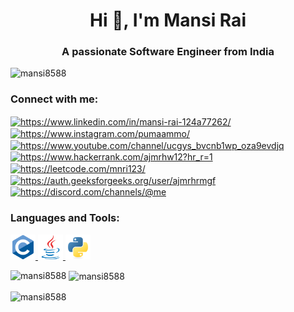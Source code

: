 <h1 align="center">Hi 👋, I'm Mansi Rai</h1>
<h3 align="center">A passionate Software Engineer from India</h3>

<p align="left"> <img src="https://komarev.com/ghpvc/?username=mansi8588&label=Profile%20views&color=0e75b6&style=flat" alt="mansi8588" /> </p>

<h3 align="left">Connect with me:</h3>
<p align="left">
<a href="https://linkedin.com/in/https://www.linkedin.com/in/mansi-rai-124a77262/" target="blank"><img align="center" src="https://raw.githubusercontent.com/rahuldkjain/github-profile-readme-generator/master/src/images/icons/Social/linked-in-alt.svg" alt="https://www.linkedin.com/in/mansi-rai-124a77262/" height="30" width="40" /></a>
<a href="https://instagram.com/https://www.instagram.com/pumaammo/" target="blank"><img align="center" src="https://raw.githubusercontent.com/rahuldkjain/github-profile-readme-generator/master/src/images/icons/Social/instagram.svg" alt="https://www.instagram.com/pumaammo/" height="30" width="40" /></a>
<a href="https://www.youtube.com/c/https://www.youtube.com/channel/ucgys_bvcnb1wp_oza9evdjq" target="blank"><img align="center" src="https://raw.githubusercontent.com/rahuldkjain/github-profile-readme-generator/master/src/images/icons/Social/youtube.svg" alt="https://www.youtube.com/channel/ucgys_bvcnb1wp_oza9evdjq" height="30" width="40" /></a>
<a href="https://www.hackerrank.com/https://www.hackerrank.com/ajmrhw12?hr_r=1" target="blank"><img align="center" src="https://raw.githubusercontent.com/rahuldkjain/github-profile-readme-generator/master/src/images/icons/Social/hackerrank.svg" alt="https://www.hackerrank.com/ajmrhw12?hr_r=1" height="30" width="40" /></a>
<a href="https://www.leetcode.com/https://leetcode.com/mnri123/" target="blank"><img align="center" src="https://raw.githubusercontent.com/rahuldkjain/github-profile-readme-generator/master/src/images/icons/Social/leet-code.svg" alt="https://leetcode.com/mnri123/" height="30" width="40" /></a>
<a href="https://auth.geeksforgeeks.org/user/https://auth.geeksforgeeks.org/user/ajmrhrmgf" target="blank"><img align="center" src="https://raw.githubusercontent.com/rahuldkjain/github-profile-readme-generator/master/src/images/icons/Social/geeks-for-geeks.svg" alt="https://auth.geeksforgeeks.org/user/ajmrhrmgf" height="30" width="40" /></a>
<a href="https://discord.gg/https://discord.com/channels/@me" target="blank"><img align="center" src="https://raw.githubusercontent.com/rahuldkjain/github-profile-readme-generator/master/src/images/icons/Social/discord.svg" alt="https://discord.com/channels/@me" height="30" width="40" /></a>
</p>

<h3 align="left">Languages and Tools:</h3>
<p align="left"> <a href="https://www.cprogramming.com/" target="_blank" rel="noreferrer"> <img src="https://raw.githubusercontent.com/devicons/devicon/master/icons/c/c-original.svg" alt="c" width="40" height="40"/> </a> <a href="https://www.java.com" target="_blank" rel="noreferrer"> <img src="https://raw.githubusercontent.com/devicons/devicon/master/icons/java/java-original.svg" alt="java" width="40" height="40"/> </a> <a href="https://www.python.org" target="_blank" rel="noreferrer"> <img src="https://raw.githubusercontent.com/devicons/devicon/master/icons/python/python-original.svg" alt="python" width="40" height="40"/> </a> </p>

<p><img align="left" src="https://github-readme-stats.vercel.app/api/top-langs?username=mansi8588&show_icons=true&locale=en&layout=compact" alt="mansi8588" /></p>

<p>&nbsp;<img align="center" src="https://github-readme-stats.vercel.app/api?username=mansi8588&show_icons=true&locale=en" alt="mansi8588" /></p>

<p><img align="center" src="https://github-readme-streak-stats.herokuapp.com/?user=mansi8588&" alt="mansi8588" /></p>

